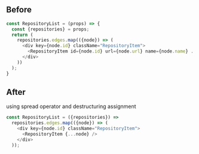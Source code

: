 Before
------
```javascript
const RepositoryList = (props) => {
  const {repositories} = props;
  return (
    repositories.edges.map(({node}) => (
      <div key={node.id} className="RepositoryItem">
        <RepositoryItem id={node.id} url={node.url} name={node.name} ... />
      </div>
    ))
  );
}
```
After
-----
using spread operator and destructuring assignment
```javascript
const RepositoryList = ({repositories}) => 
  repositories.edges.map(({node}) => (
    <div key={node.id} className="RepositoryItem">
      <RepositoryItem {...node} />
    </div>
  ));
```
